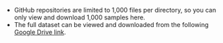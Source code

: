 * GitHub repositories are limited to 1,000 files per directory, so you can only view and download 1,000 samples here.
* The full dataset can be viewed and downloaded from the following [Google Drive link](https://drive.google.com/drive/folders/1ikh6raMQXzP5juVrfwPFKMFiYTRYQJ2e?usp=sharing).
